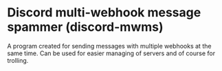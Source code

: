 # Discord multi-webhook message spammer (discord-mwms)
A program created for sending messages with multiple webhooks at the same time. Can be used for easier managing of servers and of course for trolling.